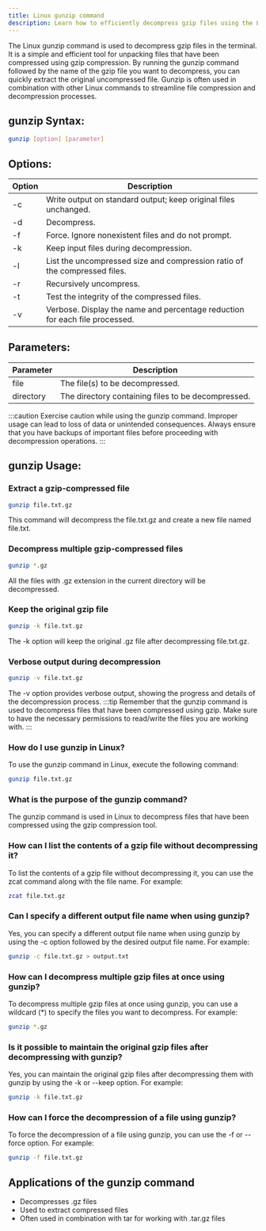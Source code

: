 ```yaml
---
title: Linux gunzip command
description: Learn how to efficiently decompress gzip files using the Linux gunzip command.
---
```


The Linux gunzip command is used to decompress gzip files in the terminal. It is a simple and efficient tool for unpacking files that have been compressed using gzip compression. By running the gunzip command followed by the name of the gzip file you want to decompress, you can quickly extract the original uncompressed file. Gunzip is often used in combination with other Linux commands to streamline file compression and decompression processes.
## gunzip Syntax:
```bash
gunzip [option] [parameter]
```
## Options:

| Option | Description             |
|--------|-------------------------|
| -c     | Write output on standard output; keep original files unchanged. |
| -d     | Decompress.             |
| -f     | Force. Ignore nonexistent files and do not prompt. |
| -k     | Keep input files during decompression. |
| -l     | List the uncompressed size and compression ratio of the compressed files. |
| -r     | Recursively uncompress. |
| -t     | Test the integrity of the compressed files. |
| -v     | Verbose. Display the name and percentage reduction for each file processed. |

## Parameters:

| Parameter | Description                       |
|-----------|-----------------------------------|
| file      | The file(s) to be decompressed.   |
| directory | The directory containing files to be decompressed. |

:::caution
Exercise caution while using the gunzip command. Improper usage can lead to loss of data or unintended consequences. Always ensure that you have backups of important files before proceeding with decompression operations.
:::
## gunzip Usage:
### Extract a gzip-compressed file
```bash
gunzip file.txt.gz
```
This command will decompress the file.txt.gz and create a new file named file.txt.

### Decompress multiple gzip-compressed files
```bash
gunzip *.gz
```
All the files with .gz extension in the current directory will be decompressed.

### Keep the original gzip file
```bash
gunzip -k file.txt.gz
```
The -k option will keep the original .gz file after decompressing file.txt.gz.

### Verbose output during decompression
```bash
gunzip -v file.txt.gz
```
The -v option provides verbose output, showing the progress and details of the decompression process.
:::tip
Remember that the gunzip command is used to decompress files that have been compressed using gzip. Make sure to have the necessary permissions to read/write the files you are working with.
:::

### How do I use gunzip in Linux?
To use the gunzip command in Linux, execute the following command:
```bash
gunzip file.txt.gz
```

### What is the purpose of the gunzip command?
The gunzip command is used in Linux to decompress files that have been compressed using the gzip compression tool.

### How can I list the contents of a gzip file without decompressing it?
To list the contents of a gzip file without decompressing it, you can use the zcat command along with the file name. For example:
```bash
zcat file.txt.gz
```

### Can I specify a different output file name when using gunzip?
Yes, you can specify a different output file name when using gunzip by using the -c option followed by the desired output file name. For example:
```bash
gunzip -c file.txt.gz > output.txt
```

### How can I decompress multiple gzip files at once using gunzip?
To decompress multiple gzip files at once using gunzip, you can use a wildcard (*) to specify the files you want to decompress. For example:
```bash
gunzip *.gz
```

### Is it possible to maintain the original gzip files after decompressing with gunzip?
Yes, you can maintain the original gzip files after decompressing them with gunzip by using the -k or --keep option. For example:
```bash
gunzip -k file.txt.gz
```

### How can I force the decompression of a file using gunzip?
To force the decompression of a file using gunzip, you can use the -f or --force option. For example:
```bash
gunzip -f file.txt.gz
```

## Applications of the gunzip command

- Decompresses .gz files
- Used to extract compressed files
- Often used in combination with tar for working with .tar.gz files